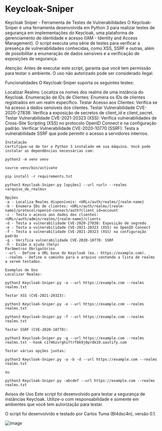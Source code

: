 # Keycloak-Sniper

Keycloak Sniper - Ferramenta de Testes de Vulnerabilidades
O Keycloak-Sniper é uma ferramenta desenvolvida em Python 3 para realizar testes de segurança em implementações do Keycloak, uma plataforma de gerenciamento de identidade e acesso (IAM - Identity and Access Management). 
O script executa uma série de testes para verificar a presença de vulnerabilidades conhecidas, como XSS, SSRF e outras, além de possibilitar a enumeração de dados sensíveis e a verificação de exposições de segurança.

Atenção: Antes de executar este script, garanta que você tem permissão para testar o ambiente. O uso não autorizado pode ser considerado ilegal.

Funcionalidades
O Keycloak-Sniper suporta os seguintes testes:

Localizar Realms: Localiza os nomes dos realms de uma instância do Keycloak.
Enumeração de IDs de Clientes: Enumera os IDs de clientes registrados em um realm específico.
Testar Acesso aos Clientes: Verifica se há acesso a dados sensíveis dos clientes.
Testar Vulnerabilidade CVE-2020-27838: Verifica a exposição de secretos de client_id e client_secret.
Testar Vulnerabilidade CVE-2021-20323 (XSS): Verifica vulnerabilidades de Cross-Site Scripting (XSS) no protocolo OpenID Connect e na configuração padrão.
Verificar Vulnerabilidade CVE-2020-10770 (SSRF): Testa a vulnerabilidade SSRF que pode permitir o acesso a servidores internos.

```
Instalação
Certifique-se de ter o Python 3 instalado em sua máquina. Você pode instalar as dependências necessárias com:

python3 -m venv venv

source venv/bin/activate

pip install -r requirements.txt

python3 Keycloak-Sniper.py [opções] --url <url> --realms <arquivo_de_realms>

Opções
-a - Localiza Realms disponíveis: <URL>/auth/realms/{realm-name}
-b - Enumera IDs de clientes: <URL>/auth/realms/{realm-name}/protocol/openid-connect/auth?client_id=account
-c - Testa o acesso aos dados dos clientes: <URL>/auth/admin/realms/{realm-name}/clients
-d - Testa a vulnerabilidade CVE-2020-27838: Exposição de segredo
-e - Testa a vulnerabilidade CVE-2021-20323 (XSS) no OpenID Connect
-f - Testa a vulnerabilidade CVE-2021-20323 (XSS) na configuração padrão
-g - Verifica vulnerabilidade CVE-2020-10770: SSRF
-h - Exibe a ajuda (help)
Parâmetros Obrigatórios
--url - Define a URL base do Keycloak (ex.: https://example.com).
--realms - Define o caminho para o arquivo contendo a lista de realms a serem testados.

Exemplos de Uso
Localizar Realms:

python3 Keycloak-Sniper.py -a --url https://example.com --realms realms.txt

Testar XSS (CVE-2021-20323):

python3 Keycloak-Sniper.py -e --url https://example.com --realms realms.txt

python3 Keycloak-Sniper.py -f --url https://example.com --realms realms.txt

Testar SSRF (CVE-2020-10770):

python3 Keycloak-Sniper.py -g --url https://example.com --realms realms.txt --hook c1746zvrghiftrf8k9j0prdk19.oastify.com

Testar várias opções juntas:

python3 Keycloak-Sniper.py -a -b -d --url https://example.com --realms realms.txt

ou

python3 Keycloak-Sniper.py -abcdef --url https://example.com --realms realms.txt
```


Avisos de Uso
Este script foi desenvolvido para testar a segurança de instâncias Keycloak. Utilize-o com responsabilidade e somente em ambientes que você tem autorização para testar.

O script foi desenvolvido e testado por Carlos Tuma (Bl4dsc4n), versão 0.1.

![image](https://github.com/user-attachments/assets/9d4904b5-d4ea-429c-b03d-d39847fec96d)
